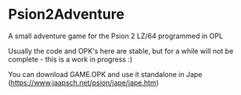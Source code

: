 # Psion2Adventure
A small adventure game for the Psion 2 LZ/64 programmed in OPL

Usually the code and OPK's here are stable, but for a while will not be complete - this is a work in progress :)

You can download GAME.OPK and use it standalone in Jape (https://www.jaapsch.net/psion/jape/jape.htm)
